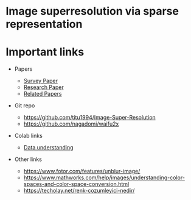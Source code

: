 # Image superresolution via sparse representation

# Important links
* Papers
    * [Survey Paper](https://arxiv.org/pdf/1902.06068)
    * [Research Paper](https://arxiv.org/pdf/1501.00092v3)
    * [Related Papers](https://openaccess.thecvf.com/content_iccv_2015/papers/Gu_Convolutional_Sparse_Coding_ICCV_2015_paper.pdf)

* Git repo
    * https://github.com/titu1994/Image-Super-Resolution
    * https://github.com/nagadomi/waifu2x

* Colab links
    * [Data understanding](https://colab.research.google.com/drive/1SEgWDE9V2XUSTNn22QQ7T97WGpcb28CR?usp=sharing)

* Other links
    * https://www.fotor.com/features/unblur-image/
    * https://www.mathworks.com/help/images/understanding-color-spaces-and-color-space-conversion.html
    * https://techolay.net/renk-cozumleyici-nedir/

